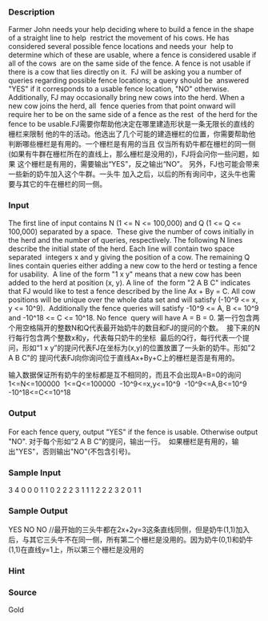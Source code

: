 
### Description
Farmer John needs your help deciding where to build a fence in the shape of a straight line to help 
restrict the movement of his cows. He has considered several possible fence locations and needs your 
help to determine which of these are usable, where a fence is considered usable if all of the cows 
are on the same side of the fence. A fence is not usable if there is a cow that lies directly on it. 
FJ will be asking you a number of queries regarding possible fence locations; a query should be 
answered "YES" if it corresponds to a usable fence location, "NO" otherwise.
Additionally, FJ may occasionally bring new cows into the herd. When a new cow joins the herd, all 
fence queries from that point onward will require her to be on the same side of a fence as the rest 
of the herd for the fence to be usable.FJ需要你帮助他决定在哪里建造形状是一条无限长的直线的栅栏来限制
他的牛的活动。他选出了几个可能的建造栅栏的位置，你需要帮助他判断哪些栅栏是有用的。一个栅栏是有用的当且
仅当所有奶牛都在栅栏的同一侧(如果有牛群在栅栏所在的直线上，那么栅栏是没用的)，FJ将会问你一些问题，如果
这个栅栏是有用的，需要输出“YES”，反之输出“NO”。 另外，FJ也可能会带来一些新的奶牛加入这个牛群。一头牛
加入之后，以后的所有询问中，这头牛也需要与其它的牛在栅栏的同一侧。 


### Input

The first line of input contains N (1 <= N <= 100,000) and Q (1 <= Q <= 100,000) separated by a space. 
These give the number of cows initially in the herd and the number of queries, respectively.
The following N lines describe the initial state of the herd. Each line will contain two space separated 
integers x and y giving the position of a cow.
The remaining Q lines contain queries either adding a new cow to the herd or testing a fence for usability. 
A line of the form "1 x y" means that a new cow has been added to the herd at position (x, y). A line of 
the form "2 A B C" indicates that FJ would like to test a fence described by the line Ax + By = C.
All cow positions will be unique over the whole data set and will satisfy (-10^9 <= x, y <= 10^9). 
Additionally the fence queries will satisfy -10^9 <= A, B <= 10^9 and -10^18 <= C <= 10^18. No fence 
query will have A = B = 0.
第一行包含两个用空格隔开的整数N和Q代表最开始奶牛的数目和FJ的提问的个数。 
接下来的N行每行包含两个整数x和y，代表每只奶牛的坐标 
最后的Q行，每行代表一个提问，形如“1 x y”的提问代表FJ在坐标为(x,y)的位置放置了一头新的奶牛。形如"2 A B C"的
提问代表FJ向你询问位于直线Ax+By+C上的栅栏是否是有用的。

输入数据保证所有奶牛的坐标都是互不相同的，而且不会出现A=B=0的询问
1<=N<=100000 
1<=Q<=100000 
-10^9<=x,y<=10^9 
-10^9<=A,B<=10^9 
-10^18<=C<=10^18 






### Output

#### 





For each fence query, output "YES" if the fence is usable. 
Otherwise output "NO".
对于每个形如“2 A B C”的提问，输出一行。 
如果栅栏是有用的，输出"YES"，否则输出"NO"(不包含引号)。












### Sample Input
3 4
0 0
0 1
1 0
2 2 2 3
1 1 1
2 2 2 3
2 0 1 1
### Sample Output
YES
NO
NO
//最开始的三头牛都在2x+2y=3这条直线同侧，但是奶牛(1,1)加入后，与其它三头牛不在同一侧，所有第二个栅栏是没用的。因为奶牛(0,1)和奶牛(1,1)在直线y=1上，所以第三个栅栏是没用的 
### Hint

### Source
Gold